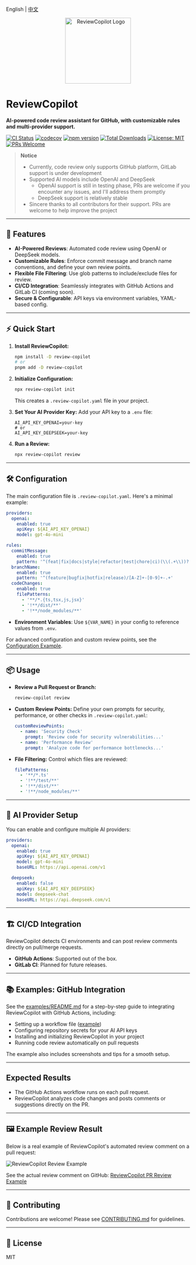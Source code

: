 English | [中文](README.zh-CN.md)

<p align="center">
  <img src="public/logo.svg" alt="ReviewCopilot Logo" width="180" />
</p>

# ReviewCopilot

**AI-powered code review assistant for GitHub, with customizable rules and multi-provider support.**

[![CI Status](https://github.com/AlexShan2008/review-copilot/actions/workflows/ci.yml/badge.svg)](https://github.com/AlexShan2008/review-copilot/actions)
[![codecov](https://codecov.io/gh/AlexShan2008/review-copilot/branch/main/graph/badge.svg)](https://codecov.io/gh/AlexShan2008/review-copilot)
[![npm version](https://img.shields.io/npm/v/review-copilot.svg)](https://www.npmjs.com/package/review-copilot)
[![Total Downloads](https://img.shields.io/npm/dt/review-copilot.svg)](https://www.npmjs.com/package/review-copilot)
[![License: MIT](https://img.shields.io/badge/License-MIT-yellow.svg)](https://opensource.org/licenses/MIT)
[![PRs Welcome](https://img.shields.io/badge/PRs-welcome-brightgreen.svg)](https://makeapullrequest.com)

> **Notice**
>
> - Currently, code review only supports GitHub platform, GitLab support is under development
> - Supported AI models include OpenAI and DeepSeek
>   - OpenAI support is still in testing phase, PRs are welcome if you encounter any issues, and I'll address them promptly
>   - DeepSeek support is relatively stable
> - Sincere thanks to all contributors for their support. PRs are welcome to help improve the project

---

## 🚀 Features

- **AI-Powered Reviews**: Automated code review using OpenAI or DeepSeek models.
- **Customizable Rules**: Enforce commit message and branch name conventions, and define your own review points.
- **Flexible File Filtering**: Use glob patterns to include/exclude files for review.
- **CI/CD Integration**: Seamlessly integrates with GitHub Actions and GitLab CI (coming soon).
- **Secure & Configurable**: API keys via environment variables, YAML-based config.

---

## ⚡ Quick Start

1. **Install ReviewCopilot:**

   ```bash
   npm install -D review-copilot
   # or
   pnpm add -D review-copilot
   ```

2. **Initialize Configuration:**

   ```bash
   npx review-copilot init
   ```

   This creates a `.review-copilot.yaml` file in your project.

3. **Set Your AI Provider Key:**
   Add your API key to a `.env` file:

   ```env
   AI_API_KEY_OPENAI=your-key
   # or
   AI_API_KEY_DEEPSEEK=your-key
   ```

4. **Run a Review:**
   ```bash
   npx review-copilot review
   ```

---

## 🛠️ Configuration

The main configuration file is `.review-copilot.yaml`. Here's a minimal example:

```yaml
providers:
  openai:
    enabled: true
    apiKey: ${AI_API_KEY_OPENAI}
    model: gpt-4o-mini

rules:
  commitMessage:
    enabled: true
    pattern: '^(feat|fix|docs|style|refactor|test|chore|ci)(\\(.+\\))?: .{1,50}'
  branchName:
    enabled: true
    pattern: '^(feature|bugfix|hotfix|release)/[A-Z]+-[0-9]+-.+'
  codeChanges:
    enabled: true
    filePatterns:
      - '**/*.{ts,tsx,js,jsx}'
      - '!**/dist/**'
      - '!**/node_modules/**'
```

- **Environment Variables**: Use `${VAR_NAME}` in your config to reference values from `.env`.

For advanced configuration and custom review points, see the [Configuration Example](examples/README.md).

---

## 📦 Usage

- **Review a Pull Request or Branch:**

  ```bash
  review-copilot review
  ```

- **Custom Review Points:**
  Define your own prompts for security, performance, or other checks in `.review-copilot.yaml`:

  ```yaml
  customReviewPoints:
    - name: 'Security Check'
      prompt: 'Review code for security vulnerabilities...'
    - name: 'Performance Review'
      prompt: 'Analyze code for performance bottlenecks...'
  ```

- **File Filtering:**
  Control which files are reviewed:
  ```yaml
  filePatterns:
    - '**/*.ts'
    - '!**/test/**'
    - '!**/dist/**'
    - '!**/node_modules/**'
  ```

---

## 🤖 AI Provider Setup

You can enable and configure multiple AI providers:

```yaml
providers:
  openai:
    enabled: true
    apiKey: ${AI_API_KEY_OPENAI}
    model: gpt-4o-mini
    baseURL: https://api.openai.com/v1

  deepseek:
    enabled: false
    apiKey: ${AI_API_KEY_DEEPSEEK}
    model: deepseek-chat
    baseURL: https://api.deepseek.com/v1
```

---

## 🏗️ CI/CD Integration

ReviewCopilot detects CI environments and can post review comments directly on pull/merge requests.

- **GitHub Actions**: Supported out of the box.
- **GitLab CI**: Planned for future releases.

---

## 📚 Examples: GitHub Integration

See the [examples/README.md](examples/README.md) for a step-by-step guide to integrating ReviewCopilot with GitHub Actions, including:

- Setting up a workflow file ([example](examples/.github/workflows/review.yml))
- Configuring repository secrets for your AI API keys
- Installing and initializing ReviewCopilot in your project
- Running code review automatically on pull requests

The example also includes screenshots and tips for a smooth setup.

---

## Expected Results

- The GitHub Actions workflow runs on each pull request.
- ReviewCopilot analyzes code changes and posts comments or suggestions directly on the PR.

---

## 🖼️ Example Review Result

Below is a real example of ReviewCopilot's automated review comment on a pull request:

![ReviewCopilot Review Example](./examples/images/review-comments.png)

See the actual review comment on GitHub: [ReviewCopilot PR Review Example](https://github.com/AlexShan2008/review-copilot/pull/25#issuecomment-2922197158)

---

## 🤝 Contributing

Contributions are welcome! Please see [CONTRIBUTING.md](CONTRIBUTING.md) for guidelines.

---

## 📄 License

MIT
